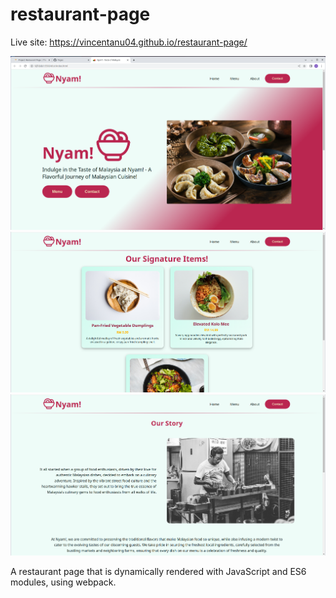 # restaurant-page

Live site: https://vincentanu04.github.io/restaurant-page/

![Alt text](src/img/restaurant-home.png)
![Alt text](src/img/restaurant-menu.png)
![Alt text](src/img/restaurant-about.png)

A restaurant page that is dynamically rendered with JavaScript and ES6 modules, using webpack.